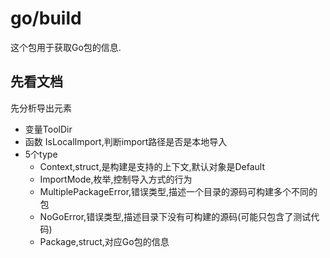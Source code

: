 # go/build

这个包用于获取Go包的信息.

## 先看文档

先分析导出元素

- 变量ToolDir
- 函数 IsLocalImport,判断import路径是否是本地导入
- 5个type
  - Context,struct,是构建是支持的上下文,默认对象是Default
  - ImportMode,枚举,控制导入方式的行为
  - MultiplePackageError,错误类型,描述一个目录的源码可构建多个不同的包
  - NoGoError,错误类型,描述目录下没有可构建的源码(可能只包含了测试代码)
  - Package,struct,对应Go包的信息
